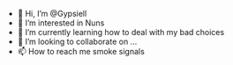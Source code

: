 - 👋 Hi, I’m @Gypsiell
- 👀 I’m interested in Nuns
- 🌱 I’m currently learning how to deal with my bad choices
- 💞️ I’m looking to collaborate on ...
- 📫 How to reach me smoke signals

<!---
Gypsiell/Gypsiell is a ✨ special ✨ repository because its `README.md` (this file) appears on your GitHub profile.
You can click the Preview link to take a look at your changes.
--->
